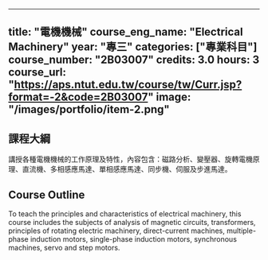 
---
title: "電機機械"
course_eng_name: "Electrical Machinery"
year: "專三"
categories: ["專業科目"]
course_number: "2B03007"
credits: 3.0
hours: 3
course_url: "https://aps.ntut.edu.tw/course/tw/Curr.jsp?format=-2&code=2B03007"
image: "/images/portfolio/item-2.png"
---

## 課程大綱

講授各種電機機械的工作原理及特性，內容包含：磁路分析、變壓器、旋轉電機原理、直流機、多相感應馬達、單相感應馬達、同步機、伺服及步進馬達。

## Course Outline

To teach the principles and characteristics of electrical machinery, this course includes the subjects of analysis of magnetic circuits, transformers, principles of rotating electric machinery, direct-current machines, multiple-phase induction motors, single-phase induction motors, synchronous machines, servo and step motors.
